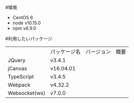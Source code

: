 #環境
<ul>
  <li>CentOS 6</li>
  <li>node v10.15.0</li>
  <li>npm  v6.9.0</li>
</ul>

#利用したいパッケージ
<table>
  <th><td>パッケージ名</td><td>バージョン</td><td>概要</td></th>
  <tr><td>JQuery</td><td>v3.4.1</td><td></td></tr>
  <tr><td>jCanvas</td><td>v16.04.01</td><td></td></tr>
  <tr><td>TypeScript</td><td>v3.4.5</td><td></td></tr>
  <tr><td>Webpack</td><td>v4.32.2</td><td></td></tr>
  <tr><td>Websocket(ws)</td><td>v7.0.0</td><td></td></tr>
</table>




